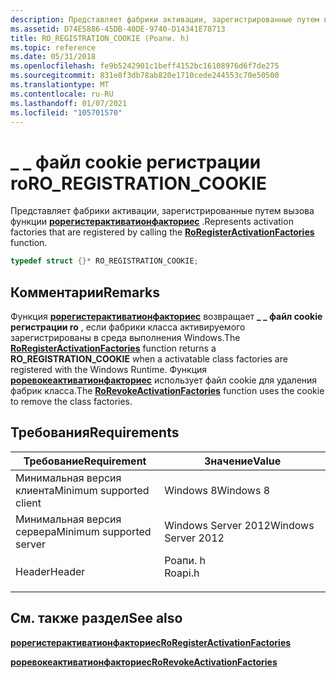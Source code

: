 ```yaml
---
description: Представляет фабрики активации, зарегистрированные путем вызова функции Рорегистерактиватионфакториес.
ms.assetid: D74E5886-45DB-40DE-9740-D14341E78713
title: RO_REGISTRATION_COOKIE (Роапи. h)
ms.topic: reference
ms.date: 05/31/2018
ms.openlocfilehash: fe9b5242901c1beff4152bc16108976d6f7de275
ms.sourcegitcommit: 831e8f3db78ab820e1710cede244553c70e50500
ms.translationtype: MT
ms.contentlocale: ru-RU
ms.lasthandoff: 01/07/2021
ms.locfileid: "105701570"
---
```

# <a name="ro_registration_cookie"></a><span data-ttu-id="c17bb-103">\_ \_ файл cookie регистрации ro</span><span class="sxs-lookup"><span data-stu-id="c17bb-103">RO\_REGISTRATION\_COOKIE</span></span>

<span data-ttu-id="c17bb-104">Представляет фабрики активации, зарегистрированные путем вызова функции [**рорегистерактиватионфакториес**](/windows/win32/api/roapi/nf-roapi-roregisteractivationfactories) .</span><span class="sxs-lookup"><span data-stu-id="c17bb-104">Represents activation factories that are registered by calling the [**RoRegisterActivationFactories**](/windows/win32/api/roapi/nf-roapi-roregisteractivationfactories) function.</span></span>


```C++
typedef struct {}* RO_REGISTRATION_COOKIE;
```



## <a name="remarks"></a><span data-ttu-id="c17bb-105">Комментарии</span><span class="sxs-lookup"><span data-stu-id="c17bb-105">Remarks</span></span>

<span data-ttu-id="c17bb-106">Функция [**рорегистерактиватионфакториес**](/windows/win32/api/roapi/nf-roapi-roregisteractivationfactories) возвращает **\_ \_ файл cookie регистрации ro** , если фабрики класса активируемого зарегистрированы в среда выполнения Windows.</span><span class="sxs-lookup"><span data-stu-id="c17bb-106">The [**RoRegisterActivationFactories**](/windows/win32/api/roapi/nf-roapi-roregisteractivationfactories) function returns a **RO\_REGISTRATION\_COOKIE** when a activatable class factories are registered with the Windows Runtime.</span></span> <span data-ttu-id="c17bb-107">Функция [**роревокеактиватионфакториес**](/windows/win32/api/roapi/nf-roapi-rorevokeactivationfactories) использует файл cookie для удаления фабрик класса.</span><span class="sxs-lookup"><span data-stu-id="c17bb-107">The [**RoRevokeActivationFactories**](/windows/win32/api/roapi/nf-roapi-rorevokeactivationfactories) function uses the cookie to remove the class factories.</span></span>

## <a name="requirements"></a><span data-ttu-id="c17bb-108">Требования</span><span class="sxs-lookup"><span data-stu-id="c17bb-108">Requirements</span></span>



| <span data-ttu-id="c17bb-109">Требование</span><span class="sxs-lookup"><span data-stu-id="c17bb-109">Requirement</span></span> | <span data-ttu-id="c17bb-110">Значение</span><span class="sxs-lookup"><span data-stu-id="c17bb-110">Value</span></span> |
|-------------------------------------|------------------------------------------------------------------------------------|
| <span data-ttu-id="c17bb-111">Минимальная версия клиента</span><span class="sxs-lookup"><span data-stu-id="c17bb-111">Minimum supported client</span></span><br/> | <span data-ttu-id="c17bb-112">Windows 8</span><span class="sxs-lookup"><span data-stu-id="c17bb-112">Windows 8</span></span><br/>                                                               |
| <span data-ttu-id="c17bb-113">Минимальная версия сервера</span><span class="sxs-lookup"><span data-stu-id="c17bb-113">Minimum supported server</span></span><br/> | <span data-ttu-id="c17bb-114">Windows Server 2012</span><span class="sxs-lookup"><span data-stu-id="c17bb-114">Windows Server 2012</span></span><br/>                                                     |
| <span data-ttu-id="c17bb-115">Header</span><span class="sxs-lookup"><span data-stu-id="c17bb-115">Header</span></span><br/>                   | <dl> <span data-ttu-id="c17bb-116"><dt>Роапи. h</dt></span><span class="sxs-lookup"><span data-stu-id="c17bb-116"><dt>Roapi.h</dt></span></span> </dl> |



## <a name="see-also"></a><span data-ttu-id="c17bb-117">См. также раздел</span><span class="sxs-lookup"><span data-stu-id="c17bb-117">See also</span></span>

<dl> <dt>

[<span data-ttu-id="c17bb-118">**рорегистерактиватионфакториес**</span><span class="sxs-lookup"><span data-stu-id="c17bb-118">**RoRegisterActivationFactories**</span></span>](/windows/win32/api/roapi/nf-roapi-roregisteractivationfactories)
</dt> <dt>

[<span data-ttu-id="c17bb-119">**роревокеактиватионфакториес**</span><span class="sxs-lookup"><span data-stu-id="c17bb-119">**RoRevokeActivationFactories**</span></span>](/windows/win32/api/roapi/nf-roapi-rorevokeactivationfactories)
</dt> </dl>

 

 

